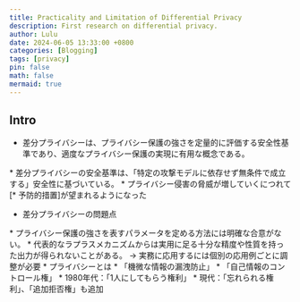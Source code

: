 ```yaml
---
title: Practicality and Limitation of Differential Privacy
description: First research on differential privacy.
author: Lulu
date: 2024-06-05 13:33:00 +0800
categories: [Blogging]
tags: [privacy]
pin: false
math: false
mermaid: true
---
```

## Intro
* 差分プライバシーは、プライバシー保護の強さを定量的に評価する安全性基準であり、適度なプライバシー保護の実現に有用な概念である。
<dr>
    * 差分プライバシーの安全基準は、「特定の攻撃モデルに依存せず無条件で成立する」安全性に基づいている。
    <dr>
    * プライバシー侵害の脅威が増していくにつれて[* 予防的措置]が望まれるようになった
    <dr>

* 差分プライバシーの問題点
<dr>
    * プライバシー保護の強さを表すパラメータを定める方法には明確な合意がない。
    <dr>
    * 代表的なラプラスメカニズムからは実用に足る十分な精度や性質を持った出力が得られないことがある。
    <dr>
	→ 実務に応用するには個別の応用例ごとに調整が必要
    <dr>
* プライバシーとは
 <dr>
    * 「機微な情報の漏洩防止」
     <dr>
    * 「自己情報のコントロール権」
     <dr>
    * 1980年代：「1人にしてもらう権利」
     <dr>
    * 現代：「忘れられる権利」、「追加拒否権」も追加
     <dr>